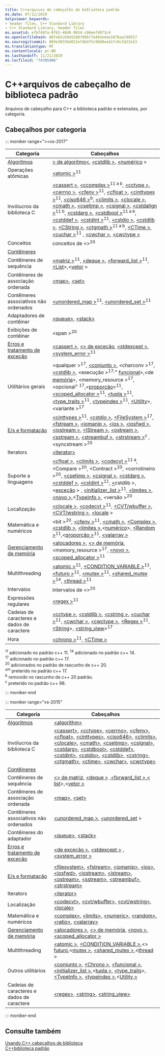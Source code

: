 ```yaml
---
title: C++arquivos de cabeçalho de biblioteca padrão
ms.date: 07/12/2019
helpviewer_keywords:
- header files, C++ Standard Library
- C++ Standard Library, header files
ms.assetid: e7bf497a-0f63-48d0-9b54-cb0eef4073c4
ms.openlocfilehash: 807e65c69e55d8790b77a493e4ae1878aa740557
ms.sourcegitcommit: 069e3833bd821e7d64f5c98d0ea41fc0c5d22e53
ms.translationtype: MT
ms.contentlocale: pt-BR
ms.lasthandoff: 11/21/2019
ms.locfileid: "74305406"
---
```

# <a name="c-standard-library-header-files"></a>C++arquivos de cabeçalho de biblioteca padrão

Arquivos de cabeçalho para C++ a biblioteca padrão e extensões, por categoria.

## <a name="headers-by-category"></a>Cabeçalhos por categoria

::: moniker range=">=vs-2017"

| Categoria | Cabeçalhos |
| - | - |
| [Algoritmos](../cpp/algorithms-modern-cpp.md) | [> de algoritmo\<](algorithm.md), [\<cstdlib >](cstdlib.md), [\<numérico](numeric.md) > |
| Operações atômicas |  [\<atomic >](atomic.md)<sup>11</sup> |
| Invólucros da biblioteca C | [\<cassert >](cassert.md), [\<ccomplex >](ccomplex.md)<sup>11 a b</sup>, [\<cctype >](cctype.md), [\<cerrno >](cerrno.md), [\<cfenv >](cfenv.md)<sup>11</sup>, [\<cfloat >](cfloat.md), [\<cinttypes >](cinttypes.md)<sup>11</sup>, [\<ciso646 >](ciso646.md)<sup>b</sup>, [\<climits >](climits.md), [\<clocale >](clocale.md), [\<cmath >](cmath.md), [\<csetjmp >](csetjmp.md), [\<csignal >](csignal.md), [\<cstdalign >](cstdalign.md)<sup>11 b</sup>, [\<cstdarg >](cstdarg.md), [\<cstdbool >](cstdbool.md)<sup>11 a b</sup>, [\<cstddef >](cstddef.md), [\<cstdint >](cstdint.md)<sup>11</sup>, [\<cstdio >](cstdio.md), [\<cstdlib >](cstdlib.md), [\<CString >](cstring.md), [\<ctgmath >](ctgmath.md)<sup>11 a b</sup>, [\<CTime >](ctime.md), [\<cuchar >](cuchar.md)<sup>11</sup> , [\<cwchar >](cwchar.md), [\<cwctype >](cwctype.md) |
| Conceitos | conceitos de \<><sup>20</sup> |
| [Contêineres](../cpp/containers-modern-cpp.md) | |
| Contêineres de sequência | [\<matriz >](array.md)<sup>11</sup>, [\<deque >](deque.md), [\<forward_list >](forward-list.md)<sup>11</sup>, [\<List](list.md)>,\<[vetor](vector.md) > |
| Contêineres de associação ordenada| [\<map>](map.md), [\<set>](set.md) |
| Contêineres associativos não ordenados | [\<unordered_map >](unordered-map.md)<sup>11</sup>, [\<unordered_set >](unordered-set.md)<sup>11</sup> |
| Adaptadores de contêiner | [\<queue>](queue.md), [\<stack>](stack.md) |
| Exibições de contêiner | \<span ><sup>20</sup> |
| [Erros e tratamento de exceção](../cpp/errors-and-exception-handling-modern-cpp.md) | [\<cassert >](cassert.md), [\<> de exceção](exception.md), [\<stdexcept >](stdexcept.md), [\<system_error >](system-error.md)<sup>11</sup> |
| Utilitários gerais | \<qualquer ><sup>17</sup>, [\<conjunto >](bitset.md), \<charconv ><sup>17</sup>, [\<cstdlib >](cstdlib.md), \<execução ><sup>17,\<</sup> [funcional](functional.md)>,\<de [memória](memory.md)>, \<memory_resource ><sup>17</sup>, \<opcional<sup>> 17</sup>,\<[proporção](ratio.md)><sup>11</sup>, [\<scoped_allocator >](scoped-allocator.md)<sup>11</sup>, [\<tupla >](tuple.md)<sup>11</sup>, [\<type_traits >](type-traits.md)<sup>11</sup>, [\<typeindex >](typeindex.md)<sup>11</sup>, [\<Utility](utility.md)>, \<variante ><sup>17</sup> |
| [E/s e formatação](../text/string-and-i-o-formatting-modern-cpp.md) | [\<cinttypes >](cinttypes.md)<sup>11</sup>, [\<cstdio >](cstdio.md), [\<FileSystem >](filesystem.md)<sup>17</sup>, [\<fstream >](fstream.md), [\<iomanip >](iomanip.md), [\<ios >](ios.md), [\<iosfwd >](iosfwd.md), [\<iostream >](iostream.md), [\<IStream >](istream.md), [\<ostream >](ostream.md), [\<sstream >](sstream.md), [\<streambuf >](streambuf.md), [\<strstream >](strstream.md)<sup>c </sup>, \<syncstream ><sup>20</sup> |
| Iterators | [\<iterator>](iterator.md) |
| Suporte a linguagens | [\<cfloat >](cfloat.md), [\<climits >](climits.md), [\<codecvt >](codecvt.md)<sup>11 a</sup>, \<Compare ><sup>20</sup>, \<Contract ><sup>20</sup>, \<corrotineiro ><sup>20</sup>, [\<csetjmp >](csetjmp.md), [\<csignal >](csignal.md), [\<cstdarg >](cstdarg.md), [\<cstddef >](cstddef.md), [\<cstdint >](cstdint.md)<sup>11</sup>, [\<](cstdlib.md)cstdlib >,\<[exceção](exception.md) > , [\<initializer_list >](initializer-list.md)<sup>11</sup>, [\<limites >](limits.md), [\<novo >](new.md),\<[TypeInfo >](typeinfo.md), \<versão ><sup>20</sup> |
| Localização | [\<clocale >](clocale.md), [\<codecvt >](codecvt.md)<sup>11</sup>, [\<CVT/wbuffer >](cvt-wbuffer.md), [\<CVT/wstring >](cvt-wstring.md), [\<locale](locale.md) > |
| Matemática e numéricos | \<bit ><sup>20</sup>, [\<cfenv >](cfenv.md)<sup>11</sup>, [\<cmath >](cmath.md), [\<Complex >](complex.md), [\<cstdlib >](cstdlib.md), [\<limites >](limits.md),\<[numérico](numeric.md)>, [\<Random >](random.md)<sup>11</sup>,\<[proporção >](ratio.md)<sup>11</sup>, [\<valarray >](valarray.md) |
| [Gerenciamento de memória](../cpp/smart-pointers-modern-cpp.md) | [\<alocadores >](allocators-header.md), [\<> de memória](memory.md), \<memory_resource ><sup>17</sup>, [\<novo >](new.md), [\<scoped_allocator >](scoped-allocator.md)<sup>11</sup> |
| Multithreading | [\<atomic >](atomic.md)<sup>11</sup>, [\<CONDITION_VARIABLE >](condition-variable.md)<sup>11</sup>, [\<futuro >](future.md)<sup>11</sup>, [\<mutex >](mutex.md)<sup>11</sup>, [\<shared_mutex >](shared-mutex.md)<sup>14</sup>, [\<thread >](thread.md)<sup>11</sup> |
| Intervalos | intervalos de \<><sup>20</sup> |
| Expressões regulares | [\<regex >](regex.md)<sup>11</sup> |
| Cadeias de caracteres e dados de caractere | [\<cctype >](cctype.md), [\<cstdlib >](cstdlib.md), [\<cstring >](cstring.md), [\<cuchar >](cuchar.md)<sup>11</sup>, [\<cwchar >](cwchar.md), [\<cwctype >](cwctype.md), [\<Regex >](regex.md)<sup>11</sup>, [\<String](string.md)>, [\<string_view](string-view.md)><sup>17</sup> |
| Hora | [\<chrono >](chrono.md)<sup>11</sup>, [\<CTime >](ctime.md) |

<sup>11</sup> adicionado no padrão c++ 11.
<sup>14</sup> adicionado no padrão c++ 14. \
<sup>17</sup> adicionado no padrão c++ 17. \
<sup>20</sup> adicionados no padrão de rascunho de c++ 20. \
<sup>um</sup> preterido no padrão c++ 17. \
<sup>b</sup> removido no rascunho de c++ 20 padrão. \
<sup>c</sup> preterido no padrão c++ 98.

::: moniker-end

::: moniker range="vs-2015"

|Categoria|Cabeçalhos|
|-|-|
|[Algoritmos](../cpp/algorithms-modern-cpp.md)|[\<algorithm>](algorithm.md)|
|Invólucros da biblioteca C|[\<cassert>](cassert.md), [\<cctype>](cctype.md), [\<cerrno>](cerrno.md), [\<cfenv>](cfenv.md), [\<cfloat>](cfloat.md), [\<cinttypes>](cinttypes.md), [\<ciso646>](ciso646.md), [\<climits>](climits.md), [\<clocale>](clocale.md), [\<cmath>](cmath.md), [\<csetjmp>](csetjmp.md), [\<csignal>](csignal.md), [\<cstdarg>](cstdarg.md), [\<cstdbool>](cstdbool.md), [\<cstddef>](cstddef.md), [\<cstdint>](cstdint.md), [\<cstdio>](cstdio.md), [\<cstdlib>](cstdlib.md), [\<cstring>](cstring.md), [\<ctgmath>](ctgmath.md), [\<ctime>](ctime.md), [\<cwchar>](cwchar.md), [\<cwctype>](cwctype.md)|
|[Contêineres](../cpp/containers-modern-cpp.md)||
|Contêineres de sequência|[\<> de matriz](array.md), [\<deque >](deque.md) [,\<forward_list >,\<](forward-list.md) [list](list.md)>,\<[vetor >](vector.md)|
|Contêineres de associação ordenada| [\<map>](map.md), [\<set>](set.md)|
|Contêineres associativos não ordenados|[\<unordered_map >](unordered-map.md), [\<unordered_set](unordered-set.md) >|
|Contêineres do adaptador|[\<queue>](queue.md), [\<stack>](stack.md)|
|[Erros e tratamento de exceção](../cpp/errors-and-exception-handling-modern-cpp.md)|[\<de exceção >](exception.md), [\<stdexcept >](stdexcept.md) [,\<system_error >](system-error.md)|
|[E/s e formatação](../text/string-and-i-o-formatting-modern-cpp.md)|[\<filesystem>](filesystem.md), [\<fstream>](fstream.md), [\<iomanip>](iomanip.md), [\<ios>](ios.md), [\<iosfwd>](iosfwd.md), [\<iostream>](iostream.md), [\<istream>](istream.md), [\<ostream>](ostream.md), [\<sstream>](sstream.md), [\<streambuf>](streambuf.md), [\<strstream>](strstream.md)|
|Iterators|[\<iterator>](iterator.md)|
|Localização|[\<codecvt>](codecvt.md), [\<cvt/wbuffer>](cvt-wbuffer.md), [\<cvt/wstring>](cvt-wstring.md), [\<locale>](locale.md)|
|Matemática e numéricos|[\<complex>](complex.md), [\<limits>](limits.md), [\<numeric>](numeric.md), [\<random>](random.md), [\<ratio>](ratio.md), [\<valarray>](valarray.md)|
|[Gerenciamento de memória](../cpp/smart-pointers-modern-cpp.md)|[\<alocadores >](allocators-header.md), [\<> de memória](memory.md), [\<novo >](new.md), [\<scoped_allocator >](scoped-allocator.md)|
|Multithreading|[\<atomic >](atomic.md), [\<CONDITION_VARIABLE >](condition-variable.md),\<> [futuro](future.md),\<[mutex >](mutex.md), [\<shared_mutex >](shared-mutex.md),\<[thread](thread.md) >|
|Outros utilitários|[\<conjunto >](bitset.md), [\<Chrono >](chrono.md), [\<funcional >](functional.md), [\<initializer_list >](initializer-list.md),\<[tupla >](tuple.md), [\<type_traits](type-traits.md)>, [\<TypeInfo >](typeinfo.md), [\<typeindex >](typeindex.md),\<[Utility >](utility.md)|
|Cadeias de caracteres e dados de caractere|[\<regex>](regex.md), [\<string>](string.md), [\<string_view>](string-view.md)

::: moniker-end

## <a name="see-also"></a>Consulte também

[Usando C++ cabeçalhos de biblioteca](using-cpp-library-headers.md)\
[C++biblioteca padrão](cpp-standard-library-reference.md)
